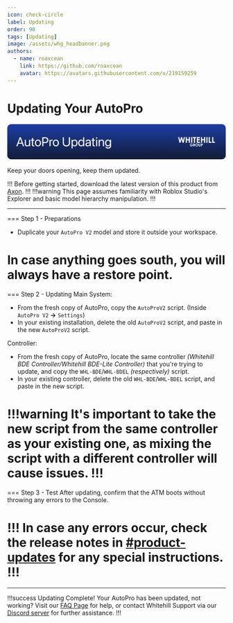 ```yaml
---
icon: check-circle
label: Updating
order: 90
tags: [Updating]
image: /assets/whg_headbanner.png
authors:
  - name: roaxcean
    link: https://github.com/roaxcean
    avatar: https://avatars.githubusercontent.com/u/219159259
---
```

# Updating Your AutoPro

![](/assets/banners/whg_apupdate.png)

Keep your doors opening, keep them updated.

!!!
Before getting started, download the latest version of this product from [Axon](https://axon.whitehill.group).
!!!
!!!warning
This page assumes familiarity with Roblox Studio's Explorer and basic model hierarchy manipulation.
!!!

---

=== Step 1 - Preparations
- Duplicate your `AutoPro V2` model and store it outside your workspace.

In case anything goes south, you will always have a restore point.
===

=== Step 2 - Updating
Main System:
- From the fresh copy of AutoPro, copy the `AutoProV2` script. (Inside `AutoPro V2` **->** `Settings`)
- In your existing installation, delete the old `AutoProV2` script, and paste in the new `AutoProV2` script.

Controller:
- From the fresh copy of AutoPro, locate the same controller _(Whitehill BDE Controller/Whitehill BDE-Lite Controller)_ that you're trying to update, and copy the `WHL-BDE`/`WHL-BDEL` _(respectively)_ script.
- In your existing controller, delete the old `WHL-BDE`/`WHL-BDEL` script, and paste in the new script.

!!!warning
It's important to take the new script from the same controller as your existing one, as mixing the script with a different controller **will** cause issues.
!!!
===

=== Step 3 - Test
After updating, confirm that the ATM boots without throwing any errors to the Console.

!!!
In case any errors occur, check the release notes in [**#product-updates**](https://ptb.discord.com/channels/616745092279173151/1169430975911043212) for any special instructions.
!!!
===

---

!!!success Updating Complete!
Your AutoPro has been updated, not working? Visit our [FAQ Page](/faq.md) for help, or contact Whitehill Support via our [Discord server](https://discord.whitehill.group/) for further assistance.
!!!